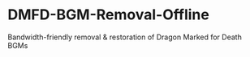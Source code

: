 # DMFD-BGM-Removal-Offline
Bandwidth-friendly removal &amp; restoration of Dragon Marked for Death BGMs
